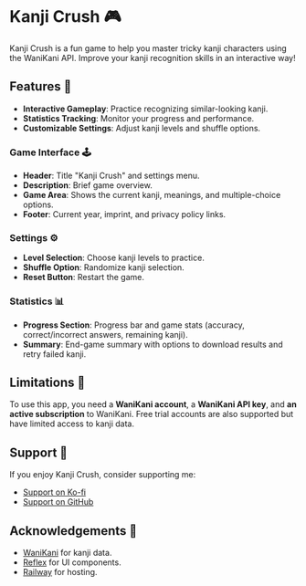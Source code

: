 # Kanji Crush 🎮

Kanji Crush is a fun game to help you master tricky kanji characters using the WaniKani API. Improve your kanji recognition skills in an interactive way!

## Features 🌟

- **Interactive Gameplay**: Practice recognizing similar-looking kanji.
- **Statistics Tracking**: Monitor your progress and performance.
- **Customizable Settings**: Adjust kanji levels and shuffle options.

### Game Interface 🕹️

- **Header**: Title "Kanji Crush" and settings menu.
- **Description**: Brief game overview.
- **Game Area**: Shows the current kanji, meanings, and multiple-choice options.
- **Footer**: Current year, imprint, and privacy policy links.

### Settings ⚙️

- **Level Selection**: Choose kanji levels to practice.
- **Shuffle Option**: Randomize kanji selection.
- **Reset Button**: Restart the game.

### Statistics 📊

- **Progress Section**: Progress bar and game stats (accuracy, correct/incorrect answers, remaining kanji).
- **Summary**: End-game summary with options to download results and retry failed kanji.

## Limitations 🚫

To use this app, you need a **WaniKani account**, a **WaniKani API key**, and **an active subscription** to WaniKani. Free trial accounts are also supported but have limited access to kanji data.

## Support 💖

If you enjoy Kanji Crush, consider supporting me:

- [Support on Ko-fi](https://ko-fi.com/divin)
- [Support on GitHub](https://github.com/sponsors/divin)

## Acknowledgements 🙏

- [WaniKani](https://www.wanikani.com/) for kanji data.
- [Reflex](https://reflex.dev/) for UI components.
- [Railway](https://railway.com?referralCode=dLIOpU) for hosting.
